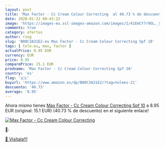 ```yaml
---
layout: post
title: 'Max Factor - Cc Cream Colour Correcting  al 40.73 % de descuento'
date: 2020-01-22 00:43:22
image: 'https://images-eu.ssl-images-amazon.com/images/I/41EmCY7r9OL._SL200_.jpg'
comments: true
category: ofertas
author: ring
slug: 'B00C3A31E2-es Max Factor - Cc Cream Colour Correcting Spf 10'
tags: [ tole.es, max, factor ]
actualPrice: 8.95 EUR
currency: EUR
price: 8.95
comparePrice: 15.1 EUR
prodname: 'Max Factor - Cc Cream Colour Correcting Spf 10'
country: 'es'
flag: '🇪🇸'
buyurl: 'https://www.amazon.es/dp/B00C3A31E2/?tag=tolees-21'
descuento: '40.73'
average: '8.95'
---
```


Ahora mismo tienes [Max Factor - Cc Cream Colour Correcting Spf 10](https://www.amazon.es/dp/B00C3A31E2/?tag=tolees-21) a 8.95 EUR (original: 15.1 EUR) (40.73 %  de descuento) en el siguiente enlace!

[![Max Factor - Cc Cream Colour Correcting ](https://images-eu.ssl-images-amazon.com/images/I/41EmCY7r9OL._SL200_.jpg)](https://www.amazon.es/dp/B00C3A31E2/?tag=tolees-21)

🔎:


[🛒 Visítala!!!](https://www.amazon.es/dp/B00C3A31E2/?tag=tolees-21)
